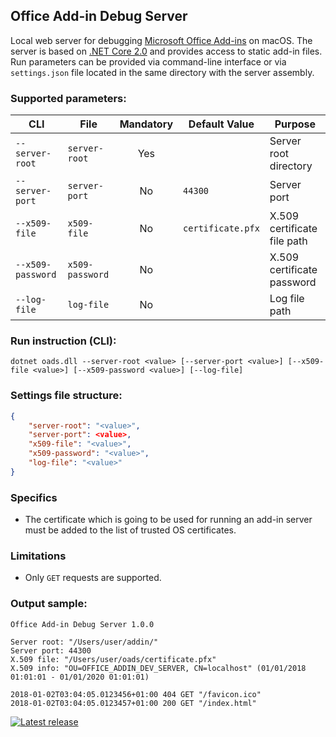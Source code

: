 ## Office Add-in Debug Server

Local web server for debugging [Microsoft Office Add-ins](https://dev.office.com/docs/add-ins/overview/office-add-ins) on macOS. The server is based on [.NET Core 2.0](https://www.microsoft.com/net/download/macos) and provides access to static add-in files. Run parameters can be provided via command-line interface or via `settings.json` file located in the same directory with the server assembly.

### Supported parameters:

CLI | File | Mandatory | Default Value | Purpose
--- | --- | :---: | --- | ---
`--server-root` | `server-root` | Yes | | Server root directory
`--server-port` | `server-port` | No | `44300` | Server port
`--x509-file` | `x509-file` | No | `certificate.pfx` | X.509 certificate file path
`--x509-password` | `x509-password` | No | | X.509 certificate password
`--log-file` | `log-file` | No | | Log file path

### Run instruction (CLI):

```
dotnet oads.dll --server-root <value> [--server-port <value>] [--x509-file <value>] [--x509-password <value>] [--log-file]
```

### Settings file structure:

```json
{
    "server-root": "<value>",
    "server-port": <value>,
    "x509-file": "<value>",
    "x509-password": "<value>",
    "log-file": "<value>"
}
```

### Specifics

- The certificate which is going to be used for running an add-in server must be added to the list of trusted OS certificates.

### Limitations

- Only `GET` requests are supported.

### Output sample:

```
Office Add-in Debug Server 1.0.0

Server root: "/Users/user/addin/"
Server port: 44300
X.509 file: "/Users/user/oads/certificate.pfx"
X.509 info: "OU=OFFICE_ADDIN_DEV_SERVER, CN=localhost" (01/01/2018 01:01:01 - 01/01/2020 01:01:01)

2018-01-02T03:04:05.0123456+01:00 404 GET "/favicon.ico"
2018-01-02T03:04:05.0123457+01:00 200 GET "/index.html"
```

[![Latest release](https://img.shields.io/github/release/alexanderkozlenko/office-addin-server.svg?style=flat-square)](https://github.com/alexanderkozlenko/office-addin-server/releases)